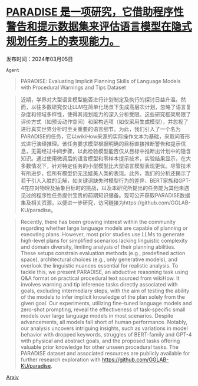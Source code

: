 # [PARADISE 是一项研究，它借助程序性警告和提示数据集来评估语言模型在隐式规划任务上的表现能力。](https://arxiv.org/abs/2403.03167)

发布时间：2024年03月05日

`Agent`

> PARADISE: Evaluating Implicit Planning Skills of Language Models with Procedural Warnings and Tips Dataset

> 近期，学界对大型语言模型能否进行计划制定及执行的探讨日益升温。然而，以往多数研究仅让LLM在简单化场景下生成高层次计划，忽略了语言复杂度和领域多样性，使得其规划能力的深入分析受限。这些研究框架局限了评价方式（如预设动作空间）和架构选项（如仅采用生成模型），并忽视了进行真实世界分析时至关重要的语言细节。为此，我们引入了一个名为PARADISE的任务，它以wikiHow来源的实际操作文本为基础，采取问答形式进行演绎推理。该任务要求模型根据明确的目标直接推断警告和提示信息，无需经过中间步骤，以此检验模型能否仅从目标中推断出计划中的隐含知识。通过使用微调后的语言模型和零样本提示技术，实验结果显示，在大多数情况下，针对特定任务的小型模型比大型语言模型表现更优。尽管技术有所进步，但所有模型仍无法媲美人类的表现。此外，我们的分析还揭示了若干引人入胜的见解，如关键词缺失时模型行为的差异、BERT家族和GPT-4在应对物理及抽象目标时的挑战，以及本研究所提出的任务能为其他未遇见过的程序性任务提供宝贵的前期知识储备。现可公开获取PARADISE数据集及相关资源，以便进一步研究，访问链接为https://github.com/GGLAB-KU/paradise。

> Recently, there has been growing interest within the community regarding whether large language models are capable of planning or executing plans. However, most prior studies use LLMs to generate high-level plans for simplified scenarios lacking linguistic complexity and domain diversity, limiting analysis of their planning abilities. These setups constrain evaluation methods (e.g., predefined action space), architectural choices (e.g., only generative models), and overlook the linguistic nuances essential for realistic analysis. To tackle this, we present PARADISE, an abductive reasoning task using Q\&A format on practical procedural text sourced from wikiHow. It involves warning and tip inference tasks directly associated with goals, excluding intermediary steps, with the aim of testing the ability of the models to infer implicit knowledge of the plan solely from the given goal. Our experiments, utilizing fine-tuned language models and zero-shot prompting, reveal the effectiveness of task-specific small models over large language models in most scenarios. Despite advancements, all models fall short of human performance. Notably, our analysis uncovers intriguing insights, such as variations in model behavior with dropped keywords, struggles of BERT-family and GPT-4 with physical and abstract goals, and the proposed tasks offering valuable prior knowledge for other unseen procedural tasks. The PARADISE dataset and associated resources are publicly available for further research exploration with https://github.com/GGLAB-KU/paradise.

[Arxiv](https://arxiv.org/abs/2403.03167)